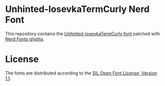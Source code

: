 # Unhinted-IosevkaTermCurly Nerd Font
This repository contains the [Unhinted-IosevkaTermCurly font](https://github.com/be5invis/Iosevka) patched with [Nerd Fonts glyphs](https://github.com/ryanoasis/nerd-fonts).

# License
The fonts are distributed according to the [SIL Open Font License, Version 1.1](LICENSE).
